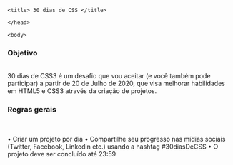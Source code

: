 <!DOCTYPE html>

<html>
    <head>
    
    <title> 30 dias de CSS </title>

    </head>

    <body>
<h3>Objetivo</h3>
<br>30 dias de CSS3 é um desafio que vou aceitar (e você também pode participar) a partir de 20 de Julho de 2020, que visa melhorar habilidades em HTML5 e CSS3 através da criação de projetos.</br>

<h3>Regras gerais</h3>
<br><p>• Criar um projeto por dia
• Compartilhe seu progresso nas mídias sociais (Twitter, Facebook, Linkedin etc.) usando a hashtag #30diasDeCSS
• O projeto deve ser concluído até 23:59</br>

</body>

</html>